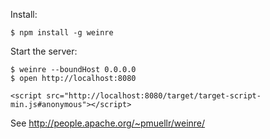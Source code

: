 Install:

    $ npm install -g weinre

Start the server:

    $ weinre --boundHost 0.0.0.0
    $ open http://localhost:8080

    <script src="http://localhost:8080/target/target-script-min.js#anonymous"></script>


See http://people.apache.org/~pmuellr/weinre/
